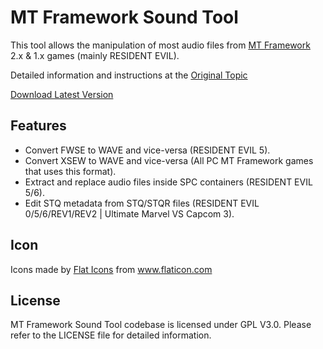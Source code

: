 MT Framework Sound Tool
=======================

This tool allows the manipulation of most audio files from [MT Framework](https://en.wikipedia.org/wiki/MT_Framework) 2.x & 1.x games (mainly RESIDENT EVIL).

Detailed information and instructions at the [Original Topic](https://residentevilmodding.boards.net/thread/15557/mt-framework-sound-tool)

[Download Latest Version](https://raw.githubusercontent.com/LuBuCake/MTF.SoundTool/main/MTF.SoundTool/MTF.SoundTool.Versioning/MTF.SoundTool/latest.zip)

## Features

* Convert FWSE to WAVE and vice-versa (RESIDENT EVIL 5).
* Convert XSEW to WAVE and vice-versa (All PC MT Framework games that uses this format).
* Extract and replace audio files inside SPC containers (RESIDENT EVIL 5/6).
* Edit STQ metadata from STQ/STQR files (RESIDENT EVIL 0/5/6/REV1/REV2 | Ultimate Marvel VS Capcom 3).

## Icon

<div>Icons made by <a href="https://www.flaticon.com/authors/flat-icons" title="Flat Icons">Flat Icons</a> from <a href="https://www.flaticon.com/" title="Flaticon">www.flaticon.com</a></div>

## License

MT Framework Sound Tool codebase is  licensed under GPL V3.0.
Please refer to the LICENSE file for detailed information.
